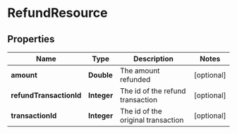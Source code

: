 
# RefundResource

## Properties
Name | Type | Description | Notes
------------ | ------------- | ------------- | -------------
**amount** | **Double** | The amount refunded |  [optional]
**refundTransactionId** | **Integer** | The id of the refund transaction |  [optional]
**transactionId** | **Integer** | The id of the original transaction |  [optional]



